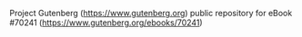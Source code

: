 Project Gutenberg (https://www.gutenberg.org) public repository for
eBook #70241 (https://www.gutenberg.org/ebooks/70241)
